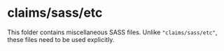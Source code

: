 # claims/sass/etc

This folder contains miscellaneous SASS files. Unlike `"claims/sass/etc"`, these files
need to be used explicitly.
